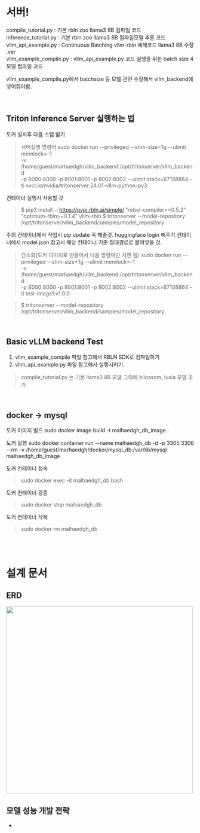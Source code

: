 # 서버!
compile_tutorial.py : 기본 rbln zoo llama3 8B 컴파일 코드  
inference_tutorial.py : 기본 rbln zoo llama3 8B 컴파일모델 추론 코드  
vllm_api_example.py : Continuous Batching vllm-rbln 예제코드 llama3 8B 수정 .ver  
vllm_example_compile.py : vllm_api_example.py 코드 실행을 위한 batch size 4 모델 컴파일 코드  

vllm_example_compile.py에서 batchsize 등 모델 관련 수정해서 vllm_backend에 넣어줘야함.

<br/>

## Triton Inference Server 실행하는 법
도커 설치후 다음 스텝 밟기
> 서버실행 명령어
sudo docker run --privileged --shm-size=1g --ulimit memlock=-1 \
   -v /home/guest/marhaedgh/vllm_backend:/opt/tritonserver/vllm_backend \
   -p 8000:8000 -p 8001:8001 -p 8002:8002 --ulimit stack=67108864 -ti nvcr.io/nvidia/tritonserver:24.01-vllm-python-py3

컨테이너 실행시 사용할 것
> $ pip3 install -i https://pypi.rbln.ai/simple/ "rebel-compiler>=0.5.2" "optimum-rbln>=0.1.4" vllm-rbln
> $ tritonserver --model-repository /opt/tritonserver/vllm_backend/samples/model_repository

주의
컨테이너에서 작업시 pip update 꼭 해줄것.
huggingface login 해주기
컨테이너에서 model.json 참고시 해당 컨테이너 기준 절대경로로 붙여넣을 것. 

> 간소화(도커 이미지로 만들어서 다음 명령어만 치면 됨)
sudo docker run --privileged --shm-size=1g --ulimit memlock=-1 \
   -v /home/guest/marhaedgh/vllm_backend:/opt/tritonserver/vllm_backend \
   -p 8000:8000 -p 8001:8001 -p 8002:8002 --ulimit stack=67108864 -ti test-image1:v1.0.0

> $ tritonserver --model-repository /opt/tritonserver/vllm_backend/samples/model_repository

<br/>

## Basic vLLM backend Test

1. vllm_example_compile 파일 참고해서 RBLN SDK로 컴파일하기
2. vllm_api_example.py 파일 참고해서 실행시키기.
> compile_tutorial.py 는 기본 llama3 8B 모델
> 그외에 bllossom, luxia 모델 추가

<br/>

## docker -> mysql
>
도커 이미지 빌드
sudo docker image build -t malhaedgh_db_image .

도커 실행
sudo docker container run --name malhaedgh_db -d -p 3305:3306 --rm -v /home/guest/marhaedgh/docker/mysql_db:/var/lib/mysql malhaedgh_db_image

도커 컨테이너 접속
> sudo docker exec -it malhaedgh_db bash

도커 컨테이너 강종
> sudo docker stop malhaedgh_db

도커 컨테이너 삭제
> sudo docker rm malhaedgh_db

<br/>
<br/>


# 설계 문서
## ERD
<image width=500 src="https://github.com/user-attachments/assets/c9f1d00b-bef8-4cad-9a3e-521f7f464ad6">


<br/>

## 모델 성능 개발 전략
- 

